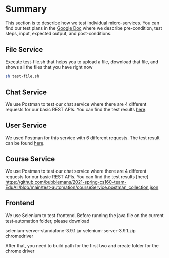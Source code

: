 # Summary
This section is to describe how we test individual micro-services. You can find our test plans in the [Google Doc](https://drive.google.com/drive/folders/17oldHL6EcOteYzyxQFwPF0Uwqt1FkMXl?usp=sharing) where we describe pre-condition, test steps, input, expected output, and post-conditions.

## File Service
Execute test-file.sh that helps you to upload a file, download that file, and shows all the files that you have right now
```bash
sh test-file.sh
```

## Chat Service
We use Postman to test our chat service where there are 4 different requests for our basic REST APIs. You can find the test results [here](https://github.com/bubblemans/2021-spring-cs160-team-EduAll/blob/main/test-automation/chat.postman_collection.json).

## User Service
We used Postman for this service with 6 different requests. The test result can be found [here](https://github.com/bubblemans/2021-spring-cs160-team-EduAll/blob/userService2.0/test-automation/userService.postman_collection.json).

## Course Service 
We use Postman to test our chat service where there are 4 different requests for our basic REST APIs. You can find the test results [here]
https://github.com/bubblemans/2021-spring-cs160-team-EduAll/blob/main/test-automation/courseService.postman_collection.json

## Frontend
We use Selenium to test frontend. Before running the java file on the current test-automation folder, please download 

selenium-server-standalone-3.9.1.jar
selenium-server-3.9.1.zip
chromedriver

After that, you need to build path for the first two and create folder for the chrome driver




